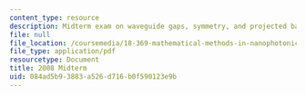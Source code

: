 ```yaml
---
content_type: resource
description: Midterm exam on waveguide gaps, symmetry, and projected bands.
file: null
file_location: /coursemedia/18-369-mathematical-methods-in-nanophotonics-spring-2008/084ad5b93883a526d716b0f590123e9b_midterm_08.pdf
file_type: application/pdf
resourcetype: Document
title: 2008 Midterm
uid: 084ad5b9-3883-a526-d716-b0f590123e9b
---
```

